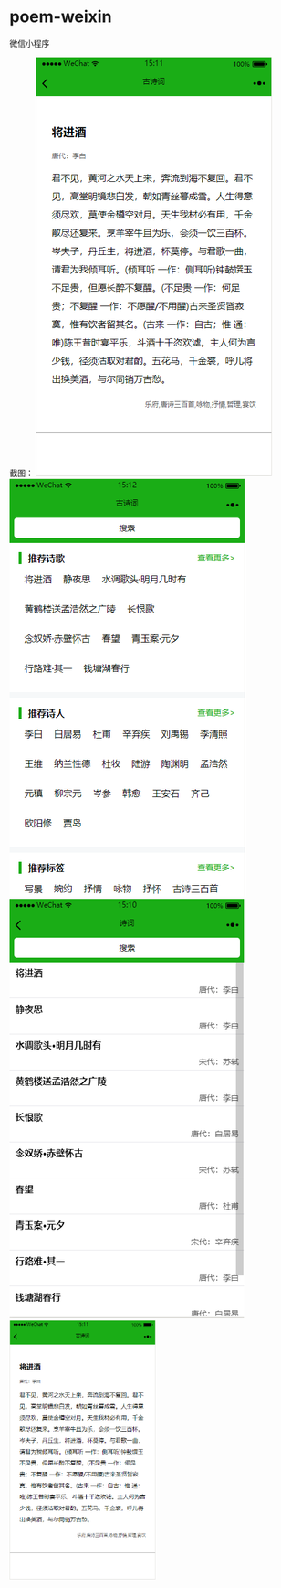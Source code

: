 # poem-weixin
微信小程序

截图：
![](./resource/1.png)
![](./resource/2.png)
![](./resource/3.png)
<img src="./resource/1.png" width=256 />
